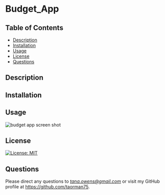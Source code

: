 # Budget_App

## Table of Contents
* [Description](#description)
* [Installation](#installation)
* [Usage](#usage)
* [License](#license)
* [Questions](#questions)

## Description



## Installation




## Usage



![budget app screen shot](https://github.com/taorman75/Budget_App/blob/master/Assets/MainMenu.jpg)

## License
[![License: MIT](https://img.shields.io/badge/License-MIT-yellow.svg)](https://opensource.org/licenses/MIT)

## Questions

Please direct any questions to *tana.owens@gmail.com* or visit my GitHub profile at https://github.com/taorman75.
